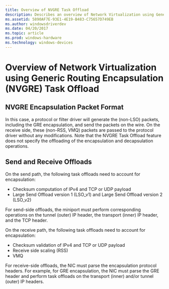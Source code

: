 ```yaml
---
title: Overview of NVGRE Task Offload
description: Describes an overview of Network Virtualization using Generic Routing Encapsulation (NVGRE) Task Offload
ms.assetid: 5890AF7E-93E1-4E19-B483-C75657D749EB
ms.author: windowsdriverdev
ms.date: 04/20/2017
ms.topic: article
ms.prod: windows-hardware
ms.technology: windows-devices
---
```


# Overview of Network Virtualization using Generic Routing Encapsulation (NVGRE) Task Offload


## NVGRE Encapsulation Packet Format

In this case, a protocol or filter driver will generate the (non-LSO) packets, including the GRE encapsulation, and send the packets on the wire. On the receive side, these (non-RSS, VMQ) packets are passed to the protocol driver without any modifications. Note that the NVGRE Task Offload feature does not specify the offloading of the encapsulation and decapsulation operations.

## Send and Receive Offloads

On the send path, the following task offloads need to account for encapsulation:

-   Checksum computation of IPv4 and TCP or UDP payload
-   Large Send Offload version 1 (LSO\_v1) and Large Send Offload version 2 (LSO\_v2)

For send-side offloads, the miniport must perform corresponding operations on the tunnel (outer) IP header, the transport (inner) IP header, and the TCP header.

On the receive path, the following task offloads need to account for encapsulation:

-   Checksum validation of IPv4 and TCP or UDP payload
-   Receive side scaling (RSS)
-   VMQ

For receive-side offloads, the NIC must parse the encapsulation protocol headers. For example, for GRE encapsulation, the NIC must parse the GRE header and perform task offloads on the transport (inner) and/or tunnel (outer) IP headers.

 

 






